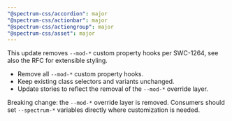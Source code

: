 ```yaml
---
"@spectrum-css/accordion": major
"@spectrum-css/actionbar": major
"@spectrum-css/actiongroup": major
"@spectrum-css/asset": major
---
```


This update removes `--mod-*` custom property hooks per SWC-1264, see also the RFC for extensible styling.

- Remove all `--mod-*` custom property hooks.
- Keep existing class selectors and variants unchanged.
- Update stories to reflect the removal of the `--mod-*` override layer.

Breaking change: the `--mod-*` override layer is removed. Consumers should set `--spectrum-*` variables directly where customization is needed.
